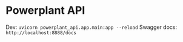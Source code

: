 # Powerplant API

Dev: `uvicorn powerplant_api.app.main:app --reload`
Swagger docs: `http://localhost:8888/docs`
